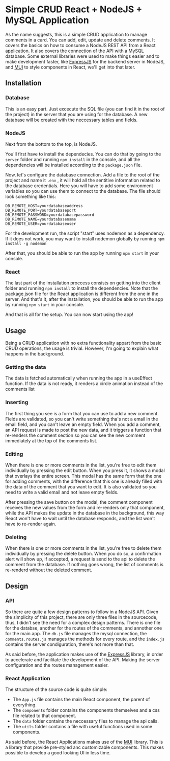 <h1>Simple CRUD React + NodeJS + MySQL Application</h1>
<p>As the name suggests, this is a simple CRUD application to manage comments in a card. You can add, edit, update and delete comments. It covers the basics on how to consume a NodeJS REST API from a React application. It also covers the connection of the API with a MySQL database. Some external libraries were used to make things easier and to make development faster, like <a href="https://expressjs.com/">ExpressJS<a> for the backend server in NodeJS, and <a href="https://mui.com/">MUI<a> to style components in React, we'll get into that later.<p>

<h2>Installation</h2>
<h3>Database</h3>
<p>This is an easy part. Just excecute the SQL file (you can find it in the root of the project) in the server that you are using for the database. A new database will be created with the neccessary tables and fields.</p>

<h3>NodeJS</h3>
<p>Next from the bottom to the top, is NodeJS.</p>
<p>You'll first have to install the dependecies. You can do that by going to the <code>server</code> folder and running <code>npm install</code> in the console, and all the dependencies will be installed according to the <code>package.json</code>  file.</p>
<p>Now, let's configure the database connection. Add a file to the root of the project and name it <code>.env</code> , it will hold all the sentitive information related to the database credentials. Here you will have to add some environment variables so you can use them to connect to the database. The file should look something like this:</p>

    DB_REMOTE_HOST=yourdatabaseaddress
    DB_REMOTE_PORT=yourdatabaseport
    DB_REMOTE_PASSWORD=yourdatabasepassword
    DB_REMOTE_NAME=yourdatabasename
    DB_REMOTE_USER=yourdatabaseuser

 <p>For the development run, the script "start" uses nodemon as a dependency. If it does not work, you may want to install nodemon globally by running <code>npm install -g nodemon</code></p>
<p>After that, you should be able to run the app by running <code>npm start</code> in your console.</p>

<h3>React</h3>
<p>The last part of the installation proccess consists on getting into the client folder and running <code>npm install</code> to install the dependencies. Note that the package.json file for the React application is different from the one in the server. And that's it, after the installation, you should be able to run the app by running <code>npm start</code> in your console.</p>
    
<p>And that is all for the setup. You can now start using the app!</p>

<h2>Usage</h2>
<p>Being a CRUD application with no extra functionality appart from the basic CRUD operations, the usage is trivial. However, I'm going to explain what happens in the background.</p>
    
<h3>Getting the data</h3>
<p>The data is fetched automatically when running the app in a useEffect function. If the data is not ready, it renders a circle animation instead of the comments list</p>

<h3>Inserting</h3>
<p>The first thing you see is a form that you can use to add a new comment. Fields are validated, so you can't write something tha's not a email in the email field, and you can't leave an empty field. When you add a comment, an API request is made to post the new data, and it triggers a function that re-renders the comment section so you can see the new comment immediately at the top of the comments list.</p> 

<h3>Editing</h3>
<p>When there is one or more comments in the list, you're free to edit them individually by pressing the edit button. When you press it, it shows a modal that overlays the entire screen. This modal has the same form that the one for adding comments, with the difference that this one is already filled with the data of the comment that you want to edit. It is also validated so you need to write a valid email and not leave empty fields.</p>
    
<p>After pressing the save button on the modal, the comment component receives the new values from the form and re-renders only that component, while the API makes the update in the database in the background, this way React won't have to wait until the database responds, and the list won't have to re-render again.</p>
    
<h3>Deleting</h3>
<p>When there is one or more comments in the list, you're free to delete them individually by pressing the delete button. When you do so, a confirmation alert will show up, if accepted, a request is send to the api to delete the comment from the database. If nothing goes wrong, the list of comments is re-renderd without the deleted comment.</p>
    
<h2>Design</h2>
<h3>API</h3>
<p>So there are quite a few design patterns to follow in a NodeJS API. Given the simplicity of this project, there are only three files in the sourcecode, thus, I didn't see the need for a complex design patterns. There is one file for the databse, another for the routes of the comments, and annother one for the main app. The <code>db.js</code> file manages the mysql connection, the <code>comments.routes.js</code> manages the methods for every route, and the <code>index.js</code> contains the server condiguration, there's not more than that.</p>

<p>As said before, the application makes use of the <a href="https://expressjs.com/">ExpressJS<a> library, in order to accelerate and facilitate the development of the API. Making the server configuration and the routes management easier.</p>
    
<h3>React Application</h3>
<p>The structure of the source code is quite simple:</p>
<ul>
    <li>The <code>App.js</code> file contains the main React component, the parent of everything.</li>
    <li>The <code>components</code> folder contains the components themselves and a css file related to that component.</li>
    <li>The <code>data</code> folder contains the neccessary files to manage the api calls.</li>
    <li>The <code>utils</code> folder contains a file with useful functions used in some components.</li>
</ul>
    
<p>As said before, the React Applications makes use of the <a href="https://mui.com/">MUI<a> library. This is a library that provide pre-styled anc customizable components. This makes possible to develop a good looking UI in less time.</p>


    

 

